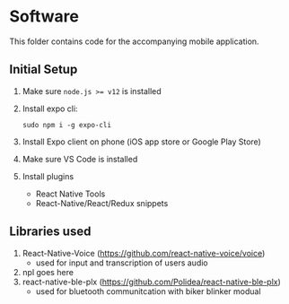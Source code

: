 # Software

This folder contains code for the accompanying mobile application.

## Initial Setup
1. Make sure `node.js >= v12` is installed
2. Install expo cli:

    `sudo npm i -g expo-cli`

3. Install Expo client on phone (iOS app store or Google Play Store)
4. Make sure VS Code is installed
5. Install plugins
    
    - React Native Tools
    - React-Native/React/Redux snippets

## Libraries used
1. React-Native-Voice (https://github.com/react-native-voice/voice)
    - used for input and transcription of users audio
2. npl goes here
3. react-native-ble-plx (https://github.com/Polidea/react-native-ble-plx)
    - used for bluetooth communitcation with biker blinker modual
